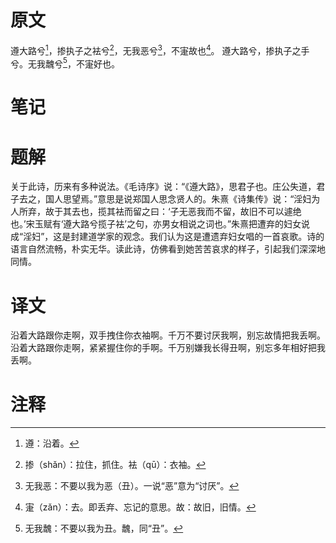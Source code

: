 # 原文
遵大路兮[^1]，掺执子之袪兮[^2]，无我恶兮[^3]，不寁故也[^4]。
遵大路兮，掺执子之手兮。无我魗兮[^5]，不寁好也。
# 笔记

# 题解
关于此诗，历来有多种说法。《毛诗序》说：“《遵大路》，思君子也。庄公失道，君子去之，国人思望焉。”意思是说郑国人思念贤人的。朱熹《诗集传》说：“淫妇为人所弃，故于其去也，揽其袪而留之曰：‘子无恶我而不留，故旧不可以遽绝也。’宋玉赋有‘遵大路兮揽子袪’之句，亦男女相说之词也。”朱熹把遭弃的妇女说成“淫妇”，这是封建道学家的观念。我们认为这是遭遗弃妇女唱的一首哀歌。诗的语言自然流畅，朴实无华。读此诗，仿佛看到她苦苦哀求的样子，引起我们深深地同情。
# 译文
沿着大路跟你走啊，双手拽住你衣袖啊。千万不要讨厌我啊，别忘故情把我丢啊。
沿着大路跟你走啊，紧紧握住你的手啊。千万别嫌我长得丑啊，别忘多年相好把我丢啊。
# 注释

[^1]: 遵：沿着。
[^2]: 掺（shǎn）：拉住，抓住。袪（qū）：衣袖。
[^3]: 无我恶：不要以我为恶（丑）。一说“恶”意为“讨厌”。
[^4]: 寁（zǎn）：去。即丢弃、忘记的意思。故：故旧，旧情。
[^5]: 无我魗：不要以我为丑。魗，同“丑”。